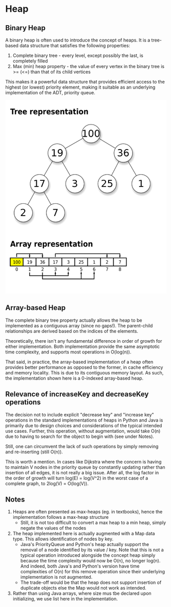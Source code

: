 # Heap

## Binary Heap
A binary heap is often used to introduce the concept of heaps. It is a tree-based data structure that satisfies the 
following properties:
1. Complete binary tree - every level, except possibly the last, is completely filled
2. Max (min) heap property - the value of every vertex in the binary tree is >= (<=) than that of its child vertices

This makes it a powerful data structure that provides efficient access to the highest (or lowest) priority element, 
making it suitable as an underlying implementation of the ADT, priority queue.

![max heap](../../../assets/max_heap.png)

## Array-based Heap
The complete binary tree property actually allows the heap to be implemented as a contiguous array (since no gaps!).
The parent-child relationships are derived based on the indices of the elements.

Theoretically, there isn't any fundamental difference in order of growth for either implementation.
Both implementation provide the same asymptotic time complexity, and supports most operations in O(log(n)).

That said, in practice, the array-based implementation of a heap often provides better performance as opposed to the 
former, in cache efficiency and memory locality. This is due to its contiguous memory layout. As such, 
the implementation shown here is a 0-indexed array-based heap.

## Relevance of increaseKey and decreaseKey operations
The decision not to include explicit "decrease key" and "increase key" operations in the standard implementations of
heaps in Python and Java is primarily due to design choices and considerations of the typical intended use cases.
Further, this operation, without augmentation, would take O(n) due to having to search for the object to begin with
(see under Notes).

Still, one can circumvent the lack of such operations by simply removing and re-inserting (still O(n)).

This is worth a mention. In cases like Dijkstra where the concern is having to maintain V nodes in the priority queue 
by constantly updating rather than insertion of all edges, it is not really a big issue. After all, the log factor 
in the order of growth will turn log(E) = log(V^2) in the worst case of a complete graph, to 2log(V) = O(log(V)).


## Notes
1. Heaps are often presented as max-heaps (eg. in textbooks), hence the implementation follows a max-heap structure
    - Still, it is not too difficult to convert a max heap to a min heap, simply negate the values of the nodes
2. The heap implemented here is actually augmented with a Map data type. This allows identification of nodes by key. 
   - Java's PriorityQueue and Python's heap actually support the removal of a node identified by its value / key. 
      Note that this is not a typical operation introduced alongside the concept heap simply because the time complexity 
      would now be O(n), no longer log(n). And indeed, both Java's and Python's version have time complexities 
      of O(n) for this remove operation since their underlying implementation is not augmented.
   - The trade-off would be that the heap does not support insertion of duplicate objects else the Map would not work
     as intended.
3. Rather than using Java arrays, where size mus tbe declared upon initializing, we use list here in the implementation.
